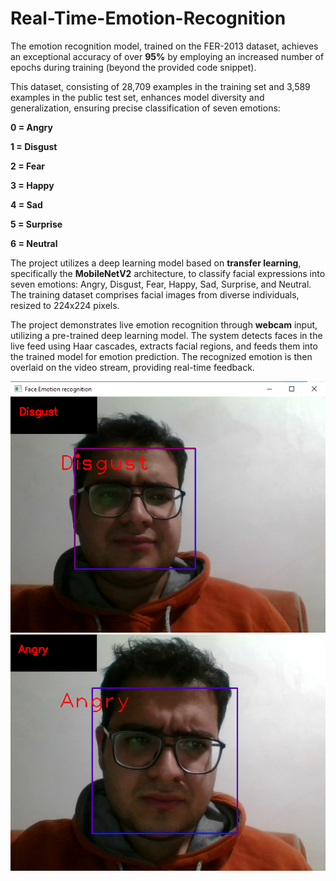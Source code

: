 # Real-Time-Emotion-Recognition

The emotion recognition model, trained on the FER-2013 dataset, achieves an exceptional accuracy of over **95%** by employing an increased number of epochs during training (beyond the provided code snippet). 

This dataset, consisting of 28,709 examples in the training set and 3,589 examples in the public test set, enhances model diversity and generalization, ensuring precise classification of seven emotions: 

**0 = Angry**

**1 = Disgust**

**2 = Fear**

**3 = Happy**

**4 = Sad**

**5 = Surprise**

**6 = Neutral**


The project utilizes a deep learning model based on **transfer learning**, specifically the **MobileNetV2** architecture, to classify facial expressions into seven emotions: Angry, Disgust, Fear, Happy, Sad, Surprise, and Neutral. The training dataset comprises facial images from diverse individuals, resized to 224x224 pixels.

The project demonstrates live emotion recognition through **webcam** input, utilizing a pre-trained deep learning model. The system detects faces in the live feed using Haar cascades, extracts facial regions, and feeds them into the trained model for emotion prediction. The recognized emotion is then overlaid on the video stream, providing real-time feedback.


<img src="https://github.com/MoeinRez79/Real-Time-Emotion-Recognition/blob/main/img_1.png" alt="img1"/>

<img src="https://github.com/MoeinRez79/Real-Time-Emotion-Recognition/blob/main/img_2.png" alt="img2"/>
